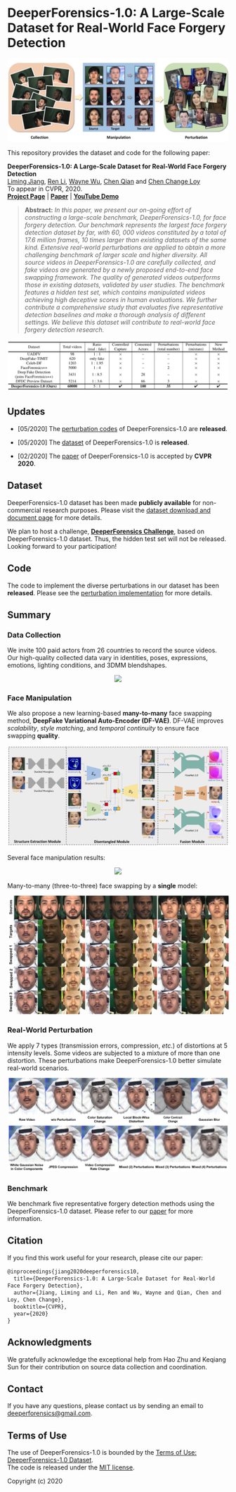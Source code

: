 # DeeperForensics-1.0: A Large-Scale Dataset for Real-World Face Forgery Detection

![firstfigure](supports/first_figure.png)

This repository provides the dataset and code for the following paper:

**DeeperForensics-1.0: A Large-Scale Dataset for Real-World Face Forgery Detection**<br>
[Liming Jiang](https://liming-jiang.com/),  [Ren Li](https://liren2515.github.io/page/), [Wayne Wu](http://wywu.github.io), [Chen Qian](https://scholar.google.com/citations?user=AerkT0YAAAAJ&hl=en)  and [Chen Change Loy](http://personal.ie.cuhk.edu.hk/~ccloy/)<br>
To appear in CVPR, 2020.<br>
[**Project Page**](https://liming-jiang.com/projects/DrF1/DrF1.html) |   [**Paper**](https://arxiv.org/abs/2001.03024) | [**YouTube Demo**](https://www.youtube.com/watch?v=b6iKqkJht38)
> **Abstract:** *In this paper, we present our on-going effort of constructing a large-scale benchmark, DeeperForensics-1.0, for face forgery detection. Our benchmark represents the largest face forgery detection dataset by far, with 60, 000 videos constituted by a total of 17.6 million frames, 10 times larger than existing datasets of the same kind. Extensive real-world perturbations are applied to obtain a more challenging benchmark of larger scale and higher diversity. All source videos in DeeperForensics-1.0 are carefully collected, and fake videos are generated by a newly proposed end-to-end face swapping framework. The quality of generated videos outperforms those in existing datasets, validated by user studies. The benchmark features a hidden test set, which contains manipulated videos achieving high deceptive scores in human evaluations. We further contribute a comprehensive study that evaluates five representative detection baselines and make a thorough analysis of different settings. We believe this dataset will contribute to real-world face forgery detection research.*

![comparison](supports/comparison.png)

## Updates
- [05/2020] The [perturbation codes](./perturbation) of DeeperForensics-1.0 are **released**.

- [05/2020] The [dataset](./dataset) of DeeperForensics-1.0 is **released**.

- [02/2020] The [paper](https://arxiv.org/abs/2001.03024) of DeeperForensics-1.0 is accepted by **CVPR 2020**.

## Dataset
DeeperForensics-1.0 dataset has been made **publicly available** for non-commercial research
purposes. Please visit the [dataset download and document page](./dataset) for more details.

We plan to host a challenge, [**DeeperForensics Challenge**](https://competitions.codalab.org/competitions/25228),
based on DeeperForensics-1.0 dataset. Thus, the hidden test set will not be released.
Looking forward to your participation!

## Code
The code to implement the diverse perturbations in our dataset has been **released**. Please
see the [perturbation implementation](./perturbation) for more details.


## Summary
### Data Collection
We invite 100 paid actors from 26 countries to record the source videos. Our high-quality collected data vary in identities, poses, expressions, emotions, lighting conditions, and 3DMM blendshapes.
<p align="center">
  <img height="320" src="supports/source.gif">
</p>

### Face Manipulation
We also propose a new learning-based **many-to-many** face swapping method,
 **DeepFake Variational Auto-Encoder (DF-VAE)**. DF-VAE improves *scalability*,
  *style matching*, and *temporal continuity* to ensure face swapping **quality**.
<p align="center">
  <img src="supports/DF-VAE.png">
</p>

Several face manipulation results:
<p align="center">
  <img src="supports/manipulation.gif">
</p>

Many-to-many (three-to-three) face swapping by a **single** model:
<p align="center">
  <img src="supports/m2m.png">
</p>

### Real-World Perturbation
We apply 7 types (transmission errors, compression, *etc.*) of distortions
at 5 intensity levels. Some videos are subjected to a mixture of more than
one distortion. These perturbations make DeeperForensics-1.0 better simulate
real-world scenarios.
<p align="center">
  <img src="supports/perturbations.png">
</p>

### Benchmark
We benchmark five representative forgery detection methods
using the DeeperForensics-1.0 dataset. Please refer to our [paper](https://arxiv.org/abs/2001.03024)
for more information.


## Citation
If you find this work useful for your research, please cite our paper:
```
@inproceedings{jiang2020deeperforensics10,
  title={DeeperForensics-1.0: A Large-Scale Dataset for Real-World Face Forgery Detection},
  author={Jiang, Liming and Li, Ren and Wu, Wayne and Qian, Chen and Loy, Chen Change},
  booktitle={CVPR},
  year={2020}
}
```

## Acknowledgments
We gratefully acknowledge the exceptional help from Hao Zhu and Keqiang Sun for their contribution on source data collection and coordination.

## Contact
If you have any questions, please contact us by sending an email to
[deeperforensics@gmail.com](mailto:deeperforensics@gmail.com).

## Terms of Use
The use of DeeperForensics-1.0 is bounded by the [Terms of Use: DeeperForensics-1.0 Dataset](./dataset/Terms_of_Use.pdf). \
The code is released under the [MIT license](./perturbation/LICENSE.md).

Copyright (c) 2020
